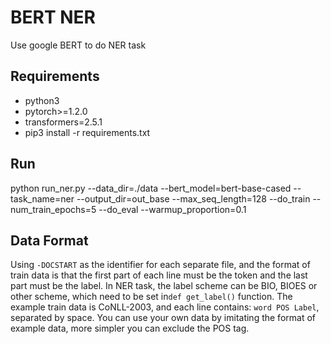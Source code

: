 # BERT NER
Use google BERT to do NER task

## Requirements

- python3
- pytorch>=1.2.0
- transformers=2.5.1
- pip3 install -r requirements.txt

## Run

python run_ner.py --data_dir=./data --bert_model=bert-base-cased --task_name=ner --output_dir=out_base --max_seq_length=128 --do_train --num_train_epochs=5 --do_eval --warmup_proportion=0.1

## Data Format

Using `-DOCSTART` as the identifier for each separate file, and the format of train data is that the first part of each line must be the token and the last part must be the label. In NER task, the label scheme can be BIO,  BIOES or other scheme, which need to be set in`def get_label()` function. The example train data is CoNLL-2003, and each line contains: `word POS Label`, separated by space. You can use your own data by imitating the format of example data, more simpler you can exclude the POS tag. 

